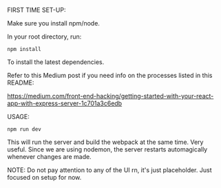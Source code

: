 FIRST TIME SET-UP:

Make sure you install npm/node.

In your root directory, run:

```
npm install
```

To install the latest dependencies.

Refer to this Medium post if you need info on the
processes listed in this README:

https://medium.com/front-end-hacking/getting-started-with-your-react-app-with-express-server-1c701a3c6edb

USAGE:

```
npm run dev
```

This will run the server and build the webpack at the same time. Very useful. Since we are using nodemon, the server restarts automagically whenever changes are made.

NOTE: Do not pay attention to any of the UI rn, it's just placeholder. Just focused on setup for now.